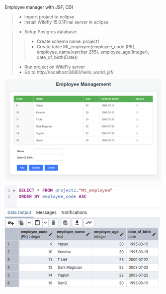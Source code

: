Employee manager with JSF, CDI
>- import project to eclipse
>- install Wildfly 15.0.1Final server in eclipse

>- Setup Postgres database:
>> - Create schema name: project1
>> - Create table Mt_employee(employee_code (PK), employee_name(varchar 255), employee_age(integer), date_of_birth(Date))
>- Run project on WildFly server
>- Go to http://localhost:8080/hello_world_jsf/

![img.png](images/img.png)

![img.png](images/database.png)
